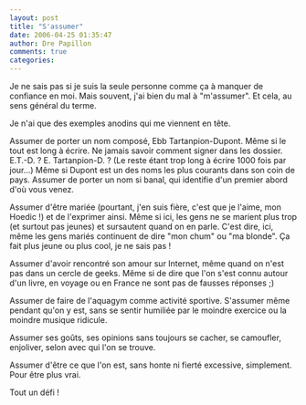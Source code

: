 ```yaml
---
layout: post
title: "S'assumer"
date: 2006-04-25 01:35:47
author: Dre Papillon
comments: true
categories: 
---
```



Je ne sais pas si je suis la seule personne comme ça à manquer de confiance en moi.  Mais souvent, j'ai bien du mal à "m'assumer".  Et cela, au sens général du terme.

Je n'ai que des exemples anodins qui me viennent en tête.

Assumer de porter un nom composé, Ebb Tartanpion-Dupont.  Même si le tout est long à écrire.  Ne jamais savoir comment signer dans les dossier.  E.T.-D. ?  E. Tartanpion-D. ?  (Le reste étant trop long à écrire 1000 fois par jour...)  Même si Dupont est un des noms les plus courants dans son coin de pays.  Assumer de porter un nom si banal, qui identifie d'un premier abord d'où vous venez.

Assumer d'être mariée (pourtant, j'en suis fière, c'est que je l'aime, mon Hoedic !) et de l'exprimer ainsi.  Même si ici, les gens ne se marient plus trop (et surtout pas jeunes) et sursautent quand on en parle.  C'est dire, ici, même les gens mariés continuent de dire "mon chum" ou "ma blonde".  Ça fait plus jeune ou plus cool, je ne sais pas !

Assumer d'avoir rencontré son amour sur Internet, même quand on n'est pas dans un cercle de geeks.  Même si de dire que l'on s'est connu autour d'un livre, en voyage ou en France ne sont pas de fausses réponses ;)

Assumer de faire de l'aquagym comme activité sportive.  S'assumer même pendant qu'on y est, sans se sentir humiliée par le moindre exercice ou la moindre musique ridicule.

Assumer ses goûts, ses opinions sans toujours se cacher, se camoufler, enjoliver, selon avec qui l'on se trouve.

Assumer d'être ce que l'on est, sans honte ni fierté excessive, simplement.  Pour être plus vrai.

Tout un défi !